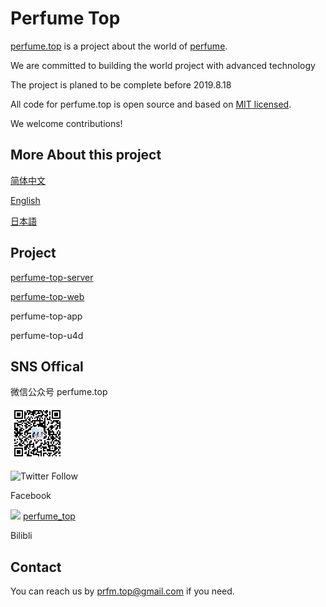 # Perfume Top

  [perfume.top](http://perfume.top) is a project about the world of [perfume](http://www.perfume-web.jp/).

  We are committed to building the world project with advanced technology

  The project is planed to be complete before 2019.8.18

  All code for perfume.top is open source and based on [MIT licensed](LICENSE).
  
  We welcome contributions!

## More About this project

[简体中文](i18n/zh-Hans.md)

[English](i18n/en_US.md)

[日本語](i18n/ja_JP.md)

## Project

[perfume-top-server](https://github.com/perfume-top/perfume-top-server)


[perfume-top-web](https://github.com/perfume-top/perfume-top-server)

perfume-top-app

perfume-top-u4d


## SNS Offical

微信公众号 perfume.top

![perfume.top](resource/qrcode_for_mp.png)

![Twitter Follow](https://img.shields.io/twitter/follow/perfume_top_duo.svg?label=twitter&style=social)

Facebook

<img src="https://img.t.sinajs.cn/t6/style/images/global_nav/WB_logo-x2.png?id=1404211047727" height=15> [perfume_top](https://weibo.com/3167970243/)

Bilibli

## Contact

You can reach us by [prfm.top@gmail.com](prfm.top@gmail.com) if you need.